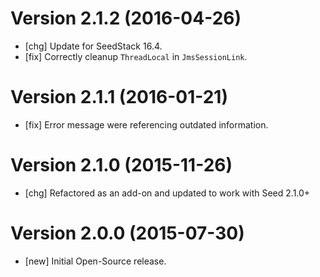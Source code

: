 # Version 2.1.2 (2016-04-26)

* [chg] Update for SeedStack 16.4.
* [fix] Correctly cleanup `ThreadLocal` in `JmsSessionLink`.

# Version 2.1.1 (2016-01-21)

* [fix] Error message were referencing outdated information.

# Version 2.1.0 (2015-11-26)

* [chg] Refactored as an add-on and updated to work with Seed 2.1.0+

# Version 2.0.0 (2015-07-30)

* [new] Initial Open-Source release.
